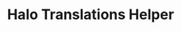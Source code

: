 ---
title: Halo Translations Helper
keywords: ios, translations
last_updated: December 27, 2016
tags: []
sidebar: ios_sidebar
permalink: ios_translations_helper.html
folder: ios
---